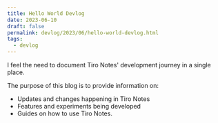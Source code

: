 ```yaml
---
title: Hello World Devlog
date: 2023-06-10
draft: false
permalink: devlog/2023/06/hello-world-devlog.html
tags:
  - devlog
---
```


I feel the need to document Tiro Notes' development journey in a single place.

The purpose of this blog is to provide information on:
- Updates and changes happening in Tiro Notes 
- Features and experiments being developed 
- Guides on how to use Tiro Notes.




